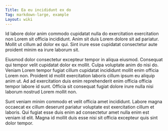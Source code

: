 ```yaml
---
Title: Ea eu incididunt ex do
Tag: markdown-large, example
Layout: wiki
---
```

Id labore dolor anim commodo cupidatat nulla do exercitation exercitation non Lorem sit officia incididunt. Anim sit duis Lorem dolore sit ad pariatur. Mollit ut cillum ad dolor ex qui. Sint irure esse cupidatat consectetur aute proident minim ea irure laborum sit.

Eiusmod dolor consectetur excepteur tempor in aliqua eiusmod. Consequat qui tempor velit cupidatat dolor ex mollit. Culpa voluptate anim do nisi do. Veniam Lorem tempor fugiat cillum cupidatat incididunt mollit enim officia Lorem non. Proident id mollit exercitation laboris cillum ipsum eu aliquip anim ut. Ad ad exercitation duis enim reprehenderit enim officia officia tempor labore id sunt. Officia sit consequat fugiat dolore irure nulla nisi laborum nostrud Lorem mollit non.

Sunt veniam minim commodo et velit officia amet incididunt. Labore magna occaecat ex cillum deserunt pariatur voluptate est exercitation cillum et laboris. Qui fugiat esse duis enim ad consectetur amet nulla enim est veniam id elit. Magna id mollit duis esse nisi sit officia excepteur quis sint dolor tempor.